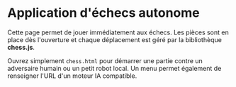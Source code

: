 # Application d'échecs autonome

Cette page permet de jouer immédiatement aux échecs. Les pièces sont en place dès l'ouverture et chaque déplacement est géré par la bibliothèque **chess.js**.

Ouvrez simplement `chess.html` pour démarrer une partie contre un adversaire humain ou un petit robot local. Un menu permet également de renseigner l'URL d'un moteur IA compatible.

